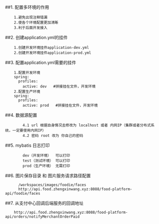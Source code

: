 ##1. 配置多环境的作用
````
    1.避免出现注释错漏
    2.使各个环境配置更加清晰
    3.利于后面开发接入
````
##2. 创建application.yml的挂件
````
    1.创建开发环境挂件application-dev.yml
    2.创建开发环境挂件application-prod.yml
````
##3. 配置application.yml需要的挂件
````
    1.配置开发环境
    spring:
      profiles:
        active: dev   #拼接挂在文件，开发环境
    2.配置生产环境    
    spring:
      profiles:
        active: prod   #拼接挂在文件，开发环境
````
##4. 数据源配置
````
        4.1 url 根据自身情况去修改为 localhost 或者 内网IP（集群或者分布式系统，一定要使用内网IP）
        4.2 密码 root 改为 你自己的密码
````
##5. mybatis 日志打印
````
        dev（开发环境）  可以打印
        test（测试环境） 可以打印
        prod（生产环境） 无需打印
````
##6. 图片保存目录 和 图片服务请求路径配置
````
      /workspaces/images/foodie/faces
      http://api.food.zhengxinwang.xyz:8088/food-platform-api/foodie/faces
````
##7.  从支付中心回调后端服务的回调地址
````
    http://api.food.zhengxinwang.xyz:8088/food-platform-api/orders/notifyMerchantOrderPaid
````
